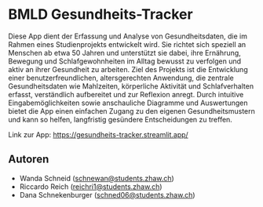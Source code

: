 # BMLD Gesundheits-Tracker

Diese App dient der Erfassung und Analyse von Gesundheitsdaten, die im Rahmen eines Studienprojekts entwickelt wird. Sie richtet sich speziell an Menschen ab etwa 50 Jahren und unterstützt sie dabei, ihre Ernährung, Bewegung und Schlafgewohnheiten im Alltag bewusst zu verfolgen und aktiv an ihrer Gesundheit zu arbeiten. Ziel des Projekts ist die Entwicklung einer benutzerfreundlichen, altersgerechten Anwendung, die zentrale Gesundheitsdaten wie Mahlzeiten, körperliche Aktivität und Schlafverhalten erfasst, verständlich aufbereitet und zur Reflexion anregt. Durch intuitive Eingabemöglichkeiten sowie anschauliche Diagramme und Auswertungen bietet die App einen einfachen Zugang zu den eigenen Gesundheitsmustern und kann so helfen, langfristig gesündere Entscheidungen zu treffen.

Link zur App: https://gesundheits-tracker.streamlit.app/
## Autoren

- Wanda Schneid (schnewan@students.zhaw.ch)
- Riccardo Reich (reichri1@students.zhaw.ch)
- Dana Schnekenburger (schned06@students.zhaw.ch)